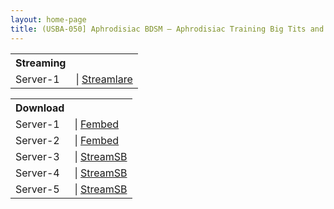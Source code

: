 ```yaml
---
layout: home-page
title: (USBA-050] Aphrodisiac BDSM – Aphrodisiac Training Big Tits and White Skin – Daughter of a Famous Women’s University – 20 years old – Rino Yuki
---
```


<table><tbody>
<tr>
<th>Streaming</th>
</tr>
<tr>
<td>Server-1</td>
<td>| <a href="https://streamlare.com/e/KAoNaDdqaamzmZg5/usba-050-mp4" target="_blank">Streamlare</a></td>
</tr>
</tbody></table>

<table><tbody>
<tr>
<th>Download</th>
</tr>
<tr>
<td>Server-1</td>
<td>| <a href="https://watchjavnow.xyz/f/mpmk-u5gdjpl357" target="_blank">Fembed</a></td>
</tr>
<tr>
<td>Server-2</td>
<td>| <a href="https://javhdfree.icu/f/-e-x3up8n-wrjxj" target="_blank">Fembed</a></td>
</tr>
<tr>
<td>Server-3</td>
<td>| <a href="https://javside.com/d/zx3jb4qnlo4h.html" target="_blank">StreamSB</a></td>
</tr>
<tr>
<td>Server-4</td>
<td>| <a href="https://sbthe.com/d/tst5oyinlvos.html" target="_blank">StreamSB</a></td>
</tr>
<tr>
<td>Server-5</td>
<td>| <a href="https://sbthe.com/d/29gbe1vp865w.html" target="_blank">StreamSB</a></td>
</tr>
</tbody></table>
